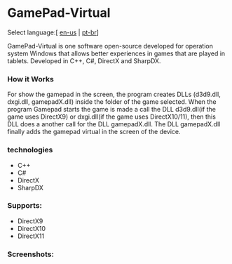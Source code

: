 # GamePad-Virtual
Select language:[ [en-us](https://github.com/ArmandoAssuncao/GamePad-Virtual/blob/master/README.md) | [pt-br](https://github.com/ArmandoAssuncao/GamePad-Virtual/blob/master/README_pt-br.md)]

GamePad-Virtual is one software open-source developed for operation system Windows that allows better experiences in games that are played in tablets.
Developed in C++, C#, DirectX and SharpDX.

### How it Works
For show the gamepad in the screen, the program creates DLLs (d3d9.dll, dxgi.dll, gamepadX.dll) inside the folder of the game selected. When the program Gamepad starts the game is made a call the DLL d3d9.dll(if the game uses DirectX9) or dxgi.dll(if the game uses DirectX10/11), then this DLL does a another call for the DLL gamepadX.dll. The DLL gamepadX.dll finally adds the gamepad virtual in the screen of the device.

### technologies
- C++
- C#
- DirectX
- SharpDX

### Supports:
- DirectX9
- DirectX10
- DirectX11

### Screenshots:

